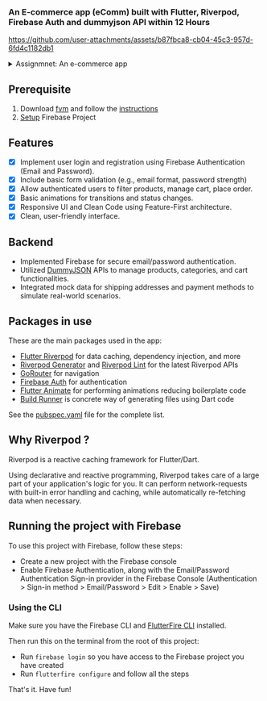 ### An E-commerce app (eComm) built with Flutter, Riverpod, Firebase Auth and dummyjson API within 12 Hours

https://github.com/user-attachments/assets/b87fbca8-cb04-45c3-957d-6fd4c1182db1

<details>
<summary>Assignmnet: An e-commerce app</summary>

#### Build a fully functional e-commerce mobile application that allows users to browse products, add items to a cart, and complete a purchase. This task will help us evaluate your Flutter skills, code quality, state management, and ability to integrate APIs.

### TASK REQUIREMENTS:

#### 1. PRODUCT LISTING:

- Implement a product listing page where users can view products in various categories.
- Each product should display an image, name, price, and an "Add to Cart" button.

#### 2. PRODUCT DETAIL:

- Create a product detail page that displays detailed information about the selected product.
- Include options like quantity selection, product description, and related products.

#### 3. SHOPPING CART:

- Develop a shopping cart feature where users can view the items they've added, update quantities, and see the total price.
- Include a "Checkout" button to proceed to the purchase process.

#### 4. CHECKOUT PROCESS:

- Implement a checkout process where users can enter shipping information, select payment methods, and confirm their order.
- Provide a confirmation screen showing the order summary after the checkout is completed.

#### BONUS POINTS:

- Implement user authentication (login/signup) using a third-party service or mock API.
- Add animations or transitions that enhance the user experience.
- Implement local storage to persist cart items between app sessions.

#### GUIDELINES:

- State Management: Use an appropriate state management solution to manage app state efficiently.
- Code Quality: Focus on clean, maintainable, and well-documented code. Follow best practices for Flutter development.
- API Integration: You are not expected to build backend APIs but will be tested on API integration. Use mock APIs wherever necessary or integrate third-party APIs.

#### DESIGN DELIVERABLES:

- Codebase: Submit your complete codebase.
- Demo Video: Record a video demonstrating the working application,
highlighting key features and explaining your code structure and
decisions.

</details>


## Prerequisite
1. Download [fvm](https://fvm.app/) and follow the [instructions](https://fvm.app/documentation/guides/basic-commands#examples-1)
2. [Setup](https://github.com/Alvish0407/kaam-hiring-test/blob/main/README.md#running-the-project-with-firebase) Firebase Project


## Features

- [x] Implement user login and registration using Firebase Authentication (Email and Password).
- [x] Include basic form validation (e.g., email format, password strength)
- [x] Allow authenticated users to filter products, manage cart, place order.
- [x] Basic animations for transitions and status changes.
- [x] Responsive UI and Clean Code using Feature-First architecture.
- [x] Clean, user-friendly interface.

## Backend

- Implemented Firebase for secure email/password authentication.
- Utilized [DummyJSON](https://dummyjson.com/) APIs to manage products, categories, and cart functionalities.
- Integrated mock data for shipping addresses and payment methods to simulate real-world scenarios.

## Packages in use

These are the main packages used in the app:

- [Flutter Riverpod](https://pub.dev/packages/flutter_riverpod) for data caching, dependency injection, and more
- [Riverpod Generator](https://pub.dev/packages/riverpod_generator) and [Riverpod Lint](https://pub.dev/packages/riverpod_lint) for the latest Riverpod APIs
- [GoRouter](https://pub.dev/packages/go_router) for navigation
- [Firebase Auth](https://pub.dev/packages/firebase_auth) for authentication
- [Flutter Animate](https://pub.dev/packages/flutter_animate) for performing animations reducing boilerplate code
- [Build Runner](https://pub.dev/packages/build_runner) is concrete way of generating files using Dart code

See the [pubspec.yaml](pubspec.yaml) file for the complete list.

## Why Riverpod ?
Riverpod is a reactive caching framework for Flutter/Dart.

Using declarative and reactive programming, Riverpod takes care of a large part of your application's logic for you. It can perform network-requests with built-in error handling and caching, while automatically re-fetching data when necessary.

## Running the project with Firebase

To use this project with Firebase, follow these steps:

- Create a new project with the Firebase console
- Enable Firebase Authentication, along with the Email/Password Authentication Sign-in provider in the Firebase Console (Authentication > Sign-in method > Email/Password > Edit > Enable > Save)
  
### Using the CLI

Make sure you have the Firebase CLI and [FlutterFire CLI](https://pub.dev/packages/flutterfire_cli) installed.

Then run this on the terminal from the root of this project:

- Run `firebase login` so you have access to the Firebase project you have created
- Run `flutterfire configure` and follow all the steps

That's it. Have fun!
